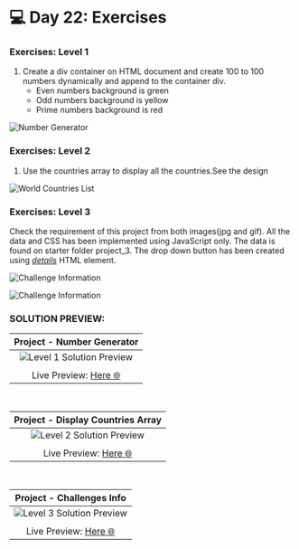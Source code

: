 # 💻 Day 22: Exercises


### Exercises: Level 1

1. Create a div container on HTML document and create 100 to 100 numbers dynamically and append to the container div. 
   - Even numbers background is green
   - Odd numbers background is yellow
   - Prime numbers background is red

![Number Generator](https://github.com/Asabeneh/30-Days-Of-JavaScript/blob/master/images/projects/dom_min_project_day_number_generators_2.1.png)

### Exercises: Level 2

1. Use the countries array to display all the countries.See the design

![World Countries List](https://github.com/Asabeneh/30-Days-Of-JavaScript/blob/master/images/projects/dom_min_project_countries_aray_day_2.2.png)

### Exercises: Level 3

Check the requirement of this project from both images(jpg and gif). All the data and CSS has been implemented using JavaScript only. The data is found on starter folder project_3. The drop down button has been created using [*details*](https://www.w3schools.com/tags/tag_details.asp) HTML element.

![Challenge Information](https://github.com/Asabeneh/30-Days-Of-JavaScript/blob/master/images/projects/dom_mini_project_challenge_info_day_2.3.gif)

![Challenge Information](https://github.com/Asabeneh/30-Days-Of-JavaScript/blob/master/images/projects/dom_mini_project_challenge_info_day_2.3.png)

### SOLUTION PREVIEW:

| Project - Number Generator |
| :----:  |
| ![Level 1 Solution Preview](../images/Day-22-Project-1.webp) |
| |
| Live Preview: [Here 🌐](https://0xabdulkhalid.github.io/30-days-of-javascript-solutions/day-22/project-1/) |

<br>

| Project - Display Countries Array |
| :----:  |
| ![Level 2 Solution Preview](../images/Day-22-Project-2.webp) |
| |
| Live Preview: [Here 🌐](https://0xabdulkhalid.github.io/30-days-of-javascript-solutions/day-22/project-2/) |

<br>

| Project - Challenges Info |
| :----:  |
| ![Level 3 Solution Preview](../images/Day-22-Project-3.webp) |
| |
| Live Preview: [Here 🌐](https://0xabdulkhalid.github.io/30-days-of-javascript-solutions/day-22/project-1/) |

<br>